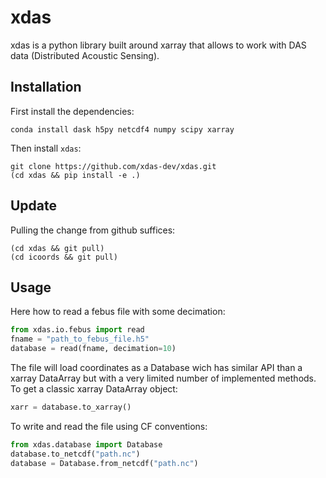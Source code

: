 # xdas

xdas is a python library built around xarray that allows to work with DAS data 
(Distributed Acoustic Sensing).

## Installation

First install the dependencies:

    conda install dask h5py netcdf4 numpy scipy xarray

Then install ```xdas```:

    git clone https://github.com/xdas-dev/xdas.git
    (cd xdas && pip install -e .)

## Update

Pulling the change from github suffices:

    (cd xdas && git pull)
    (cd icoords && git pull)

## Usage

Here how to read a febus file with some decimation:

```python
from xdas.io.febus import read
fname = "path_to_febus_file.h5"
database = read(fname, decimation=10)
```
The file will load coordinates as a Database wich has similar API than a xarray DataArray but with a very limited number of implemented methods. To get a classic xarray DataArray object:

```python
xarr = database.to_xarray()
```

To write and read the file using CF conventions:

```python
from xdas.database import Database
database.to_netcdf("path.nc")
database = Database.from_netcdf("path.nc")
```

